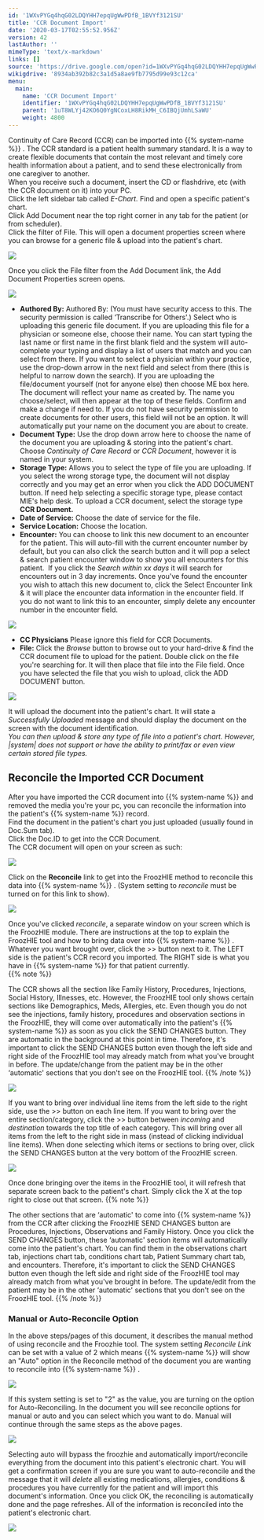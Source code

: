 ```yaml
---
id: '1WXvPYGq4hqG02LDQYHH7epqUgWwPDfB_1BVYf3121SU'
title: 'CCR Document Import'
date: '2020-03-17T02:55:52.956Z'
version: 42
lastAuthor: ''
mimeType: 'text/x-markdown'
links: []
source: 'https://drive.google.com/open?id=1WXvPYGq4hqG02LDQYHH7epqUgWwPDfB_1BVYf3121SU'
wikigdrive: '8934ab392b82c3a1d5a8ae9fb7795d99e93c12ca'
menu:
  main:
    name: 'CCR Document Import'
    identifier: '1WXvPYGq4hqG02LDQYHH7epqUgWwPDfB_1BVYf3121SU'
    parent: '1uT8WLYj42KO6Q0YgNCoxLH8RikMH_C6IBQjUmhLSaWU'
    weight: 4800
---
```

Continuity of Care Record (CCR) can be imported into {{% system-name %}} . The CCR standard is a patient health summary standard. It is a way to create flexible documents that contain the most relevant and timely core health information about a patient, and to send these electronically from one caregiver to another.  
When you receive such a document, insert the CD or flashdrive, etc (with the CCR document on it) into your PC.  
Click the left sidebar tab called *E-Chart.* Find and open a specific patient's chart.  
Click Add Document near the top right corner in any tab for the patient (or from scheduler).  
Click the filter of File. This will open a document properties screen where you can browse for a generic file & upload into the patient's chart.
  
![](../ccr-document-import.assets/1000000000000389000000B64916D592AE4A7E76.png)  

Once you click the File filter from the Add Document link, the Add Document Properties screen opens.
  
![](../ccr-document-import.assets/10000000000001F2000001168B6A9357D2173624.png)  

* <strong>Authored By:</strong> Authored By: (You must have security access to this. The security permission is called ‘Transcribe for Others'.) Select who is uploading this generic file document. If you are uploading this file for a physician or someone else, choose their name. You can start typing the last name or first name in the first blank field and the system will auto-complete your typing and display a list of users that match and you can select from there. If you want to select a physician within your practice, use the drop-down arrow in the next field and select from there (this is helpful to narrow down the search). If you are uploading the file/document yourself (not for anyone else) then choose ME box here. The document will reflect your name as created by. The name you choose/select, will then appear at the top of these fields. Confirm and make a change if need to. If you do not have security permission to create documents for other users, this field will not be an option. It will automatically put your name on the document you are about to create.
* <strong>Document Type:</strong> Use the drop down arrow here to choose the name of the document you are uploading & storing into the patient's chart. Choose <em>Continuity of Care Record</em> or <em>CCR Document</em>, however it is named in your system.
* <strong>Storage Type:</strong> Allows you to select the type of file you are uploading. If you select the wrong storage type, the document will not display correctly and you may get an error when you click the ADD DOCUMENT button. If need help selecting a specific storage type, please contact MIE's help desk. To upload a CCR document, select the storage type <strong>CCR Document.</strong>
* <strong>Date of Service:</strong> Choose the date of service for the file.
* <strong>Service Location:</strong> Choose the location.
* <strong>Encounter:</strong> You can choose to link this new document to an encounter for the patient. This will auto-fill with the current encounter number by default, but you can also click the search button and it will pop a select & search patient encounter window to show you all encounters for this patient.  If you click the <em>Search within xx days</em> it will search for encounters out in 3 day increments. Once you've found the encounter you wish to attach this new document to, click the Select Encounter link & it will place the encounter data information in the encounter field. If you do not want to link this to an encounter, simply delete any encounter number in the encounter field.
  
![](../ccr-document-import.assets/100000000000012200000076C3988A84DF7F0A03.png)  

* <strong>CC Physicians</strong> Please ignore this field for CCR Documents.
* <strong>File:</strong> Click the <em>Browse</em> button to browse out to your hard-drive & find the CCR document file to upload for the patient. Double click on the file you're searching for. It will then place that file into the File field.
Once you have selected the file that you wish to upload, click the ADD DOCUMENT button.
  
![](../ccr-document-import.assets/10000000000001BE00000119A7E3F18D11BC391B.png)  

It will upload the document into the patient's chart. It will state a *Successfully Uploaded* message and should display the document on the screen with the document identification.  
*You can then upload & store any type of file into a patient's chart. However, |system| does not support or have the ability to print/fax or even view certain stored file types.*
  
## Reconcile the Imported CCR Document  
  
After you have imported the CCR document into {{% system-name %}} and removed the media you're your pc, you can reconcile the information into the patient's {{% system-name %}} record.  
Find the document in the patient's chart you just uploaded (usually found in Doc.Sum tab).  
Click the Doc.ID to get into the CCR Document.  
The CCR document will open on your screen as such:
  
![](../ccr-document-import.assets/10000000000003750000013A706B4C0EA07937EF.png)  

Click on the **Reconcile** link to get into the FroozHIE method to reconcile this data into {{% system-name %}} . (System setting to *reconcile* must be turned on for this link to show).
  
![](../ccr-document-import.assets/10000000000003750000013A706B4C0EA07937EF.png)  

Once you've clicked *reconcile*, a separate window on your screen which is the FroozHIE module. There are instructions at the top to explain the FroozHIE tool and how to bring data over into {{% system-name %}} .  
Whatever you want brought over, click the >> button next to it. The LEFT side is the patient's CCR record you imported. The RIGHT side is what you have in {{% system-name %}} for that patient currently.  
{{% note %}}

The CCR shows all the section like Family History, Procedures, Injections, Social History, Illnesses, etc. However, the FroozHIE tool only shows certain sections like Demographics, Meds, Allergies, etc. Even though you do not see the injections, family history, procedures and observation sections in the FroozHIE, they will come over automatically into the patient's {{% system-name %}} as soon as you click the SEND CHANGES button. They are automatic in the background at this point in time. Therefore, it's important to click the SEND CHANGES button even though the left side and right side of the FroozHIE tool may already match from what you've brought in before. The update/change from the patient may be in the other ‘automatic' sections that you don't see on the FroozHIE tool.
{{% /note %}}
  
![](../ccr-document-import.assets/10000000000002DC00000163AB06B40ACF594A68.png)  

If you want to bring over individual line items from the left side to the right side, use the >> button on each line item. If you want to bring over the entire section/category, click the >> button between *incoming* and *destination* towards the top title of each category. This will bring over all items from the left to the right side in mass (instead of clicking individual line items).
When done selecting which items or sections to bring over, click the SEND CHANGES button at the very bottom of the FroozHIE screen.
  
![](../ccr-document-import.assets/10000000000002AD000001E8493061F01AC964EC.png)  

Once done bringing over the items in the FroozHIE tool, it will refresh that separate screen back to the patient's chart. Simply click the X at the top right to close out that screen.
{{% note %}}

The other sections that are ‘automatic' to come into {{% system-name %}} from the CCR after clicking the FroozHIE SEND CHANGES button are Procedures, Injections, Observations and Family History. Once you click the SEND CHANGES button, these ‘automatic' section items will automatically come into the patient's chart. You can find them in the observations chart tab, injections chart tab, conditions chart tab, Patient Summary chart tab, and encounters. Therefore, it's important to click the SEND CHANGES button even though the left side and right side of the FroozHIE tool may already match from what you've brought in before. The update/edit from the patient may be in the other ‘automatic' sections that you don't see on the FroozHIE tool.
{{% /note %}}
  
### Manual or Auto-Reconcile Option  

In the above steps/pages of this document, it describes the manual method of using reconcile and the Froozhie tool.
The system setting *Reconcile Link* can be set with a value of 2 which means {{% system-name %}} will show an "Auto" option in the Reconcile method of the document you are wanting to reconcile into {{% system-name %}} .
  
![](../ccr-document-import.assets/100002010000015F0000003C103547793535B231.png)  

If this system setting is set to "2" as the value, you are turning on the option for Auto-Reconciling. In the document you will see reconcile options for manual or auto and you can select which you want to do. Manual will continue through the same steps as the above pages.
  
![](../ccr-document-import.assets/10000201000004E2000001037CE91CF38C0AAABB.png)  

Selecting auto will bypass the froozhie and automatically import/reconcile everything from the document into this patient's electronic chart. You will get a confirmation screen if you are sure you want to auto-reconcile and the message that it will *delete* all existing medications, allergies, conditions & procedures you have currently for the patient and will import this document's information. Once you click OK, the reconciling is automatically done and the page refreshes. All of the information is reconciled into the patient's electronic chart.
  
![](../ccr-document-import.assets/1000020100000297000000BDCDDC12E4944B7716.png)  


